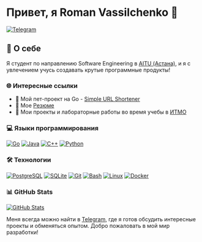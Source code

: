 # Привет, я Roman Vassilchenko 👋

[![Telegram](https://img.shields.io/badge/Telegram-@roman_vassilchenko-blue?style=flat-square&logo=telegram)](https://t.me/roman_vassilchenko)

## 🚀 О себе

Я студент по направлению Software Engineering в [AITU (Астана)](https://astanait.edu.kz/), и я с увлечением учусь создавать крутые программные продукты!

### 🌐 Интересные ссылки

- 🔗 Мой пет-проект на Go - [Simple URL Shortener](https://github.com/RomanVassilchenko/simple-url-shortener)
- 📄 Мое [Резюме](https://sus.kz/cv)
- 📘 Мои проекты и лабораторные работы во время учебы в [ИТМО](https://github.com/RomanVassilchenko/ITMOProjects)

### 💻 Языки программирования

[![Go](https://img.shields.io/badge/Go-00ADD8?style=flat-square&logo=go&logoColor=white)](https://golang.org/)
[![Java](https://img.shields.io/badge/Java-007396?style=flat-square&logo=java&logoColor=white)](https://www.java.com/)
[![C++](https://img.shields.io/badge/C++-00599C?style=flat-square&logo=c%2B%2B&logoColor=white)](https://isocpp.org/)
[![Python](https://img.shields.io/badge/Python-3776AB?style=flat-square&logo=python&logoColor=white)](https://www.python.org/)

### 🛠️ Технологии

[![PostgreSQL](https://img.shields.io/badge/PostgreSQL-336791?style=flat-square&logo=postgresql&logoColor=white)](https://www.postgresql.org/)
[![SQLite](https://img.shields.io/badge/SQLite-003B57?style=flat-square&logo=sqlite&logoColor=white)](https://www.sqlite.org/)
[![Git](https://img.shields.io/badge/Git-F05032?style=flat-square&logo=git&logoColor=white)](https://git-scm.com/)
[![Bash](https://img.shields.io/badge/Bash-4EAA25?style=flat-square&logo=gnu-bash&logoColor=white)](https://www.gnu.org/software/bash/)
[![Linux](https://img.shields.io/badge/Linux-FCC624?style=flat-square&logo=linux&logoColor=black)](https://www.linux.org/)
[![Docker](https://img.shields.io/badge/Docker-2496ED?style=flat-square&logo=docker&logoColor=white)](https://www.docker.com/)

### 📊 GitHub Stats

[![GitHub Stats](https://github-readme-stats.vercel.app/api?username=RomanVassilchenko&show_icons=true&locale=en)](https://github.com/RomanVassilchenko)

Меня всегда можно найти в [Telegram](https://t.me/roman_vassilchenko), где я готов обсудить интересные проекты и обменяться опытом. Добро пожаловать в мой мир разработки!
